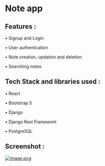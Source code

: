 # Note app

## Features :

 • Signup and Login

 • User authentication

 • Note creation, updation and deletion

 • Searching notes

## Tech Stack and libraries used :

 • React

 • Bootstrap 5

 • Django

 • Django Rest Framework

 • PostgreSQL
 
 ## Screenshot : 
 
 [![image.png](https://i.postimg.cc/bYbTZScq/image.png)](https://postimg.cc/grzR5J27)

